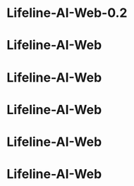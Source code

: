 # Lifeline-AI-Web-0.2
# Lifeline-AI-Web
# Lifeline-AI-Web
# Lifeline-AI-Web
# Lifeline-AI-Web
# Lifeline-AI-Web
